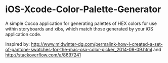 iOS-Xcode-Color-Palette-Generator
=================================

A simple Cocoa application for generating palettes of HEX colors for use within storyboards and xibs, which match those generated by your iOS application code.

Inspired by: http://www.midwinter-dg.com/permalink-how-I-created-a-set-of-pantone-swatches-for-the-mac-osx-color-picker_2014-08-09.html and http://stackoverflow.com/a/8697241
